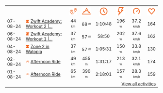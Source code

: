 <table>
    <tr>
        <th></th>
        <th></th>
        <th align="center"><img src="https://raw.githubusercontent.com/robiningelbrecht/strava-activities/master/public/distance.svg" width="30" alt="distance" title="distance"/></th>
        <th align="center"><img src="https://raw.githubusercontent.com/robiningelbrecht/strava-activities/master/public/elevation.svg" width="30" alt="elevation" title="elevation"/></th>
        <th align="center"><img src="https://raw.githubusercontent.com/robiningelbrecht/strava-activities/master/public/time.svg" width="30" alt="time" title="time"/></th>
        <th align="center"><img src="https://raw.githubusercontent.com/robiningelbrecht/strava-activities/master/public/average-watt.svg" width="30" alt="average watts" title="average watts"/></th>
        <th align="center"><img src="https://raw.githubusercontent.com/robiningelbrecht/strava-activities/master/public/average-speed.svg" width="30" alt="average speed" title="average speed"/></th>
        <th align="center"><img src="https://raw.githubusercontent.com/robiningelbrecht/strava-activities/master/public/heart-rate.svg" width="30" alt="average heart rate" title="average heart rate"/></th>
    </tr>
            <tr>
            <td>07-08-24</td>
            <td>
                                <img src="https://raw.githubusercontent.com/robiningelbrecht/strava-activities/master/public/activity-virtual-ride-zwift.svg" width="12" alt="Zwift Academy: Workout 2 | Power Push in Watopia" title="Zwift Academy: Workout 2 | Power Push in Watopia"/>
<a href="https://www.strava.com/activities/12087280479" title="Kcal: 795 | Gear: None ">Zwift Academy: Workout 2 |...</a>
            </td>
            <td align="center">44 <sup><sub>km</sub></sup></td>
            <td align="center">68 <sup><sub>m</sub></sup></td>
            <td align="center">1:10:48</td>
            <td align="center">196 <sup><sub>w</sub></sup></td>
            <td align="center">37.2 <sup><sub>km/h</sub></sup></td>
            <td align="center">164</td>
        </tr>
            <tr>
            <td>06-08-24</td>
            <td>
                                <img src="https://raw.githubusercontent.com/robiningelbrecht/strava-activities/master/public/activity-virtual-ride-zwift.svg" width="12" alt="Zwift Academy: Workout 1 | Pro Potential Prologue in Watopia" title="Zwift Academy: Workout 1 | Pro Potential Prologue in Watopia"/>
<a href="https://www.strava.com/activities/12078640459" title="Kcal: 680 | Gear: None ">Zwift Academy: Workout 1 |...</a>
            </td>
            <td align="center">37 <sup><sub>km</sub></sup></td>
            <td align="center">57 <sup><sub>m</sub></sup></td>
            <td align="center">58:50</td>
            <td align="center">202 <sup><sub>w</sub></sup></td>
            <td align="center">37.6 <sup><sub>km/h</sub></sup></td>
            <td align="center">162</td>
        </tr>
            <tr>
            <td>04-08-24</td>
            <td>
                                <img src="https://raw.githubusercontent.com/robiningelbrecht/strava-activities/master/public/activity-virtual-ride-zwift.svg" width="12" alt="Zone 2 in Watopia" title="Zone 2 in Watopia"/>
<a href="https://www.strava.com/activities/12061136374" title="Kcal: 565 | Gear: None ">Zone 2 in Watopia</a>
            </td>
            <td align="center">37 <sup><sub>km</sub></sup></td>
            <td align="center">57 <sup><sub>m</sub></sup></td>
            <td align="center">1:05:31</td>
            <td align="center">150 <sup><sub>w</sub></sup></td>
            <td align="center">33.8 <sup><sub>km/h</sub></sup></td>
            <td align="center">130</td>
        </tr>
            <tr>
            <td>02-08-24</td>
            <td>
                <img src="https://raw.githubusercontent.com/robiningelbrecht/strava-activities/master/public/activity-ride.svg" width="12" alt="Afternoon Ride" title="Afternoon Ride"/>
<a href="https://www.strava.com/activities/12044832333" title="Kcal: 1393 | Gear: None ">Afternoon Ride</a>
            </td>
            <td align="center">49 <sup><sub>km</sub></sup></td>
            <td align="center">455 <sup><sub>m</sub></sup></td>
            <td align="center">1:31:17</td>
            <td align="center">213 <sup><sub>w</sub></sup></td>
            <td align="center">32.1 <sup><sub>km/h</sub></sup></td>
            <td align="center">174</td>
        </tr>
            <tr>
            <td>01-08-24</td>
            <td>
                <img src="https://raw.githubusercontent.com/robiningelbrecht/strava-activities/master/public/activity-ride.svg" width="12" alt="Afternoon Ride" title="Afternoon Ride"/>
<a href="https://www.strava.com/activities/12037800648" title="Kcal: 1833 | Gear: None ">Afternoon Ride</a>
            </td>
            <td align="center">65 <sup><sub>km</sub></sup></td>
            <td align="center">390 <sup><sub>m</sub></sup></td>
            <td align="center">2:18:01</td>
            <td align="center">157 <sup><sub>w</sub></sup></td>
            <td align="center">28.3 <sup><sub>km/h</sub></sup></td>
            <td align="center">159</td>
        </tr>
                <tr>
            <td colspan="8" align="right"><a href="https://github.com/robiningelbrecht/strava-activities#activities">View all activities</a></td>
        </tr>
    </table>
